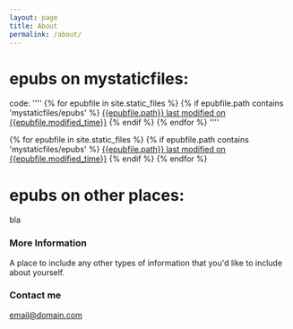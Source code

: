 ```yaml
---
layout: page
title: About
permalink: /about/
---
```



epubs on mystaticfiles:
====

code:
''''
    {% for epubfile in site.static_files %}
    {% if epubfile.path contains 'mystaticfiles/epubs' %}
      <a href="{{site.baseurl}}{{epubfile.path}}">{{epubfile.path}} last modified on {{epubfile.modified_time}}</a>
    {% endif %}
    {% endfor %}
''''

{% for epubfile in site.static_files %}
{% if epubfile.path contains 'mystaticfiles/epubs' %}
  <a href="{{site.baseurl}}{{epubfile.path}}">{{epubfile.path}} last modified on {{epubfile.modified_time}}</a>
{% endif %}
{% endfor %}

epubs on other places:
====

bla



### More Information

A place to include any other types of information that you'd like to include about yourself.

### Contact me

[email@domain.com](mailto:email@domain.com)
